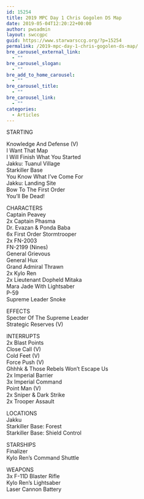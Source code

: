 ```yaml
---
id: 15254
title: 2019 MPC Day 1 Chris Gogolen DS Map
date: 2019-05-04T12:20:22+00:00
author: pwsadmin
layout: swccgpc
guid: https://www.starwarsccg.org/?p=15254
permalink: /2019-mpc-day-1-chris-gogolen-ds-map/
bre_carousel_external_link:
  - ""
bre_carousel_slogan:
  - ""
bre_add_to_home_carousel:
  - ""
bre_carousel_title:
  - ""
bre_carousel_link:
  - ""
categories:
  - Articles
---
```

STARTING

Knowledge And Defense (V)  
I Want That Map  
I Will Finish What You Started  
Jakku: Tuanul Village  
Starkiller Base  
You Know What I&#8217;ve Come For  
Jakku: Landing Site  
Bow To The First Order  
You&#8217;ll Be Dead!

CHARACTERS  
Captain Peavey  
2x Captain Phasma  
Dr. Evazan & Ponda Baba  
6x First Order Stormtrooper  
2x FN-2003  
FN-2199 (Nines)  
General Grievous  
General Hux  
Grand Admiral Thrawn  
2x Kylo Ren  
2x Lieutenant Dopheld Mitaka  
Mara Jade With Lightsaber  
P-59  
Supreme Leader Snoke

EFFECTS  
Specter Of The Supreme Leader  
Strategic Reserves (V)

INTERRUPTS  
2x Blast Points  
Close Call (V)  
Cold Feet (V)  
Force Push (V)  
Ghhhk & Those Rebels Won&#8217;t Escape Us  
2x Imperial Barrier  
3x Imperial Command  
Point Man (V)  
2x Sniper & Dark Strike  
2x Trooper Assault

LOCATIONS  
Jakku  
Starkiller Base: Forest  
Starkiller Base: Shield Control

STARSHIPS  
Finalizer  
Kylo Ren&#8217;s Command Shuttle

WEAPONS  
3x F-11D Blaster Rifle  
Kylo Ren&#8217;s Lightsaber  
Laser Cannon Battery